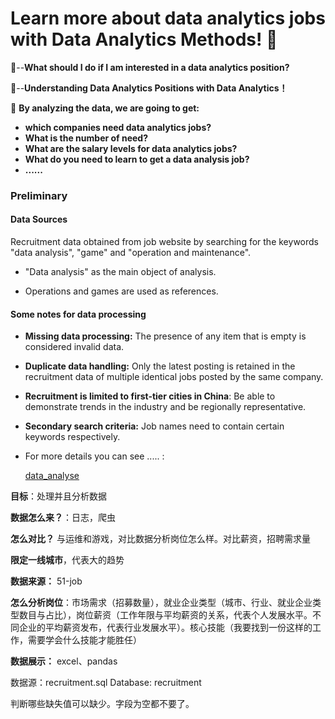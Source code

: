 # Learn more about **data analytics jobs** with **Data Analytics Methods**!  🥰

🤔--**What should I do if I am interested in a data analytics position?** 

🧐--**Understanding Data Analytics Positions with Data Analytics！**



🧠 **By analyzing the data, we are going to get:** 

- **which companies need data analytics jobs?** 
- **What is the number of need?**
-  **What are the salary levels for data analytics jobs?** 
- **What do you need to learn to get a data analysis job?**
- **......**



### Preliminary

#### Data Sources

Recruitment data obtained from job website by searching for the keywords "data analysis", "game" and "operation and maintenance".

- "Data analysis" as the main object of analysis.

- Operations and games are used as references.

#### Some notes for data processing

- **Missing data processing:** The presence of any item that is empty is considered invalid data.

- **Duplicate data handling:** Only the latest posting is retained in the recruitment data of multiple identical jobs posted by the same company.

- **Recruitment is limited to first-tier cities in China**: Be able to demonstrate trends in the industry and be regionally representative.

- **Secondary search criteria:** Job names need to contain certain keywords respectively.

- For more details you can see ..... : 

  [data_analyse](./main_data_analyse.sql)

  

**目标**：处理并且分析数据

**数据怎么来？**：日志，爬虫

**怎么对比？** 与运维和游戏，对比数据分析岗位怎么样。对比薪资，招聘需求量

**限定一线城市**，代表大的趋势

**数据来源：** 51-job 

**怎么分析岗位**：市场需求（招募数量），就业企业类型（城市、行业、就业企业类型数目与占比），岗位薪资（工作年限与平均薪资的关系，代表个人发展水平。不同企业的平均薪资发布，代表行业发展水平）。核心技能（我要找到一份这样的工作，需要学会什么技能才能胜任）

**数据展示：** excel、pandas

数据源：recruitment.sql
Database: recruitment

判断哪些缺失值可以缺少。字段为空都不要了。
